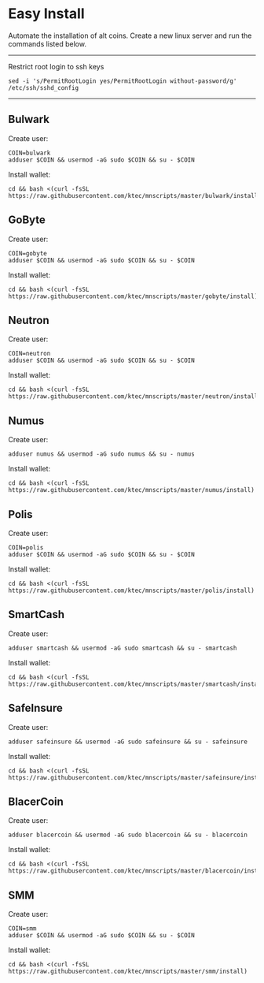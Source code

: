 # Easy Install

Automate the installation of alt coins.
Create a new linux server and run the commands listed below.

----

Restrict root login to ssh keys

```
sed -i 's/PermitRootLogin yes/PermitRootLogin without-password/g' /etc/ssh/sshd_config
```


----



## Bulwark

Create user:
```
COIN=bulwark
adduser $COIN && usermod -aG sudo $COIN && su - $COIN
```

Install wallet:
```
cd && bash <(curl -fsSL https://raw.githubusercontent.com/ktec/mnscripts/master/bulwark/install)
```

## GoByte

Create user:
```
COIN=gobyte
adduser $COIN && usermod -aG sudo $COIN && su - $COIN
```

Install wallet:
```
cd && bash <(curl -fsSL https://raw.githubusercontent.com/ktec/mnscripts/master/gobyte/install)
```

## Neutron

Create user:
```
COIN=neutron
adduser $COIN && usermod -aG sudo $COIN && su - $COIN
```

Install wallet:
```
cd && bash <(curl -fsSL https://raw.githubusercontent.com/ktec/mnscripts/master/neutron/install)
```

## Numus

Create user:
```
adduser numus && usermod -aG sudo numus && su - numus
```

Install wallet:
```
cd && bash <(curl -fsSL https://raw.githubusercontent.com/ktec/mnscripts/master/numus/install)
```

## Polis

Create user:
```
COIN=polis
adduser $COIN && usermod -aG sudo $COIN && su - $COIN
```

Install wallet:
```
cd && bash <(curl -fsSL https://raw.githubusercontent.com/ktec/mnscripts/master/polis/install)
```

## SmartCash

Create user:
```
adduser smartcash && usermod -aG sudo smartcash && su - smartcash
```

Install wallet:
```
cd && bash <(curl -fsSL https://raw.githubusercontent.com/ktec/mnscripts/master/smartcash/install)
```

## SafeInsure

Create user:
```
adduser safeinsure && usermod -aG sudo safeinsure && su - safeinsure
```

Install wallet:
```
cd && bash <(curl -fsSL https://raw.githubusercontent.com/ktec/mnscripts/master/safeinsure/install)
```

## BlacerCoin

Create user:
```
adduser blacercoin && usermod -aG sudo blacercoin && su - blacercoin
```

Install wallet:
```
cd && bash <(curl -fsSL https://raw.githubusercontent.com/ktec/mnscripts/master/blacercoin/install)
```

## SMM

Create user:
```
COIN=smm
adduser $COIN && usermod -aG sudo $COIN && su - $COIN
```

Install wallet:
```
cd && bash <(curl -fsSL https://raw.githubusercontent.com/ktec/mnscripts/master/smm/install)
```

